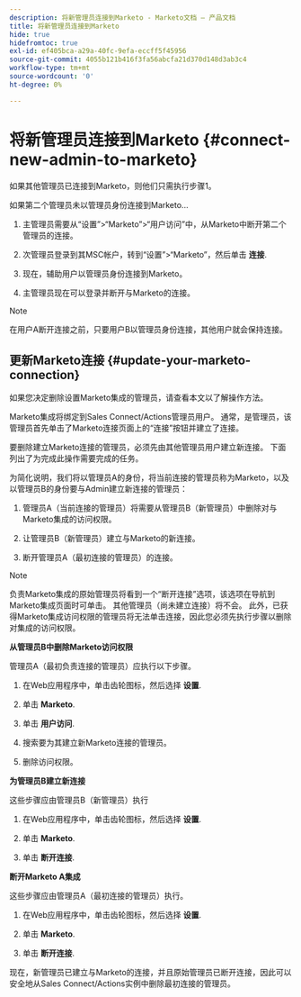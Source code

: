 ```yaml
---
description: 将新管理员连接到Marketo - Marketo文档 — 产品文档
title: 将新管理员连接到Marketo
hide: true
hidefromtoc: true
exl-id: ef405bca-a29a-40fc-9efa-eccff5f45956
source-git-commit: 4055b121b416f3fa56abcfa21d370d148d3ab3c4
workflow-type: tm+mt
source-wordcount: '0'
ht-degree: 0%

---
```


# 将新管理员连接到Marketo {#connect-new-admin-to-marketo}

如果其他管理员已连接到Marketo，则他们只需执行步骤1。

如果第二个管理员未以管理员身份连接到Marketo...

1. 主管理员需要从“设置”>“Marketo”>“用户访问”中，从Marketo中断开第二个管理员的连接。

1. 次管理员登录到其MSC帐户，转到“设置”>“Marketo”，然后单击 **连接**.

1. 现在，辅助用户以管理员身份连接到Marketo。

1. 主管理员现在可以登录并断开与Marketo的连接。

>[!NOTE]
>
>在用户A断开连接之前，只要用户B以管理员身份连接，其他用户就会保持连接。

## 更新Marketo连接 {#update-your-marketo-connection}

如果您决定删除设置Marketo集成的管理员，请查看本文以了解操作方法。

Marketo集成将绑定到Sales Connect/Actions管理员用户。 通常，是管理员，该管理员首先单击了Marketo连接页面上的“连接”按钮并建立了连接。

要删除建立Marketo连接的管理员，必须先由其他管理员用户建立新连接。 下面列出了为完成此操作需要完成的任务。

为简化说明，我们将以管理员A的身份，将当前连接的管理员称为Marketo，以及以管理员B的身份要与Admin建立新连接的管理员：

1. 管理员A（当前连接的管理员）将需要从管理员B（新管理员）中删除对与Marketo集成的访问权限。

1. 让管理员B（新管理员）建立与Marketo的新连接。

1. 断开管理员A（最初连接的管理员）的连接。

>[!NOTE]
>
>负责Marketo集成的原始管理员将看到一个“断开连接”选项，该选项在导航到Marketo集成页面时可单击。 其他管理员（尚未建立连接）将不会。 此外，已获得Marketo集成访问权限的管理员将无法单击连接，因此您必须先执行步骤以删除对集成的访问权限。

**从管理员B中删除Marketo访问权限**

管理员A（最初负责连接的管理员）应执行以下步骤。

1. 在Web应用程序中，单击齿轮图标，然后选择 **设置**.

1. 单击 **Marketo**.

1. 单击 **用户访问**.

1. 搜索要为其建立新Marketo连接的管理员。

1. 删除访问权限。

**为管理员B建立新连接**

这些步骤应由管理员B（新管理员）执行

1. 在Web应用程序中，单击齿轮图标，然后选择 **设置**.

1. 单击 **Marketo**.

1. 单击 **断开连接**.

**断开Marketo A集成**

这些步骤应由管理员A（最初连接的管理员）执行。

1. 在Web应用程序中，单击齿轮图标，然后选择 **设置**.

1. 单击 **Marketo**.

1. 单击 **断开连接**.

现在，新管理员已建立与Marketo的连接，并且原始管理员已断开连接，因此可以安全地从Sales Connect/Actions实例中删除最初连接的管理员。
